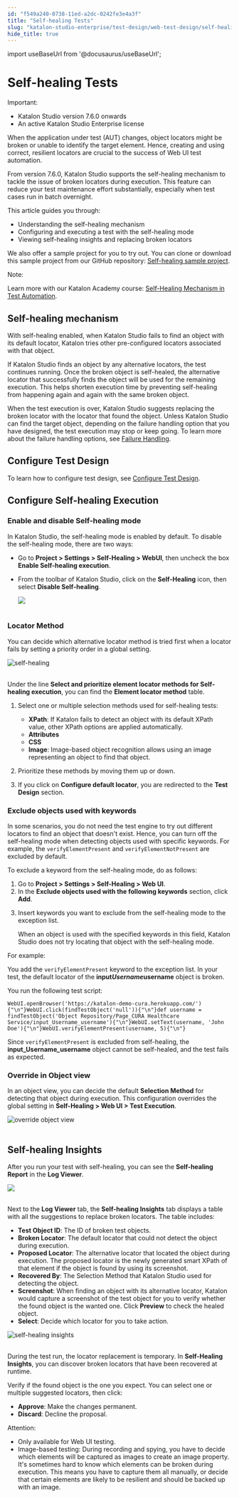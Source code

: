 ```yaml
---
id: "f549a240-0738-11ed-a2dc-0242fe3e4a3f"
title: "Self-healing Tests"
slug: "katalon-studio-enterprise/test-design/web-test-design/self-healing-tests"
hide_title: true
---
```

import useBaseUrl from '@docusaurus/useBaseUrl';


# <a id="id" class="anchor_top_offset"/><a id="ariaid-title1" class="anchor_top_offset"/>Self-healing Tests

<div xmlns="http://www.w3.org/1999/xhtml" className="note important note_important"><span className="note__title">Important:</span> <ul className="ul"><li className="li">Katalon Studio version 7.6.0 onwards</li><li className="li">An active Katalon Studio Enterprise license</li></ul>
</div>
<p xmlns="http://www.w3.org/1999/xhtml" className="p">When the application under test (AUT) changes, object locators   might be broken or unable to identify the target element. Hence,   creating and using correct, resilient locators are crucial to the   success of Web UI test automation.</p> 
<p xmlns="http://www.w3.org/1999/xhtml" className="p">From version 7.6.0, Katalon Studio supports the self-healing   mechanism to tackle the issue of broken locators during execution.   This feature can reduce your test maintenance effort substantially,   especially when test cases run in batch overnight.</p> 
<p xmlns="http://www.w3.org/1999/xhtml" className="p">This article guides you through:</p> 
<ul xmlns="http://www.w3.org/1999/xhtml" className="ul"><li className="li">Understanding the self-healing mechanism</li><li className="li">Configuring and executing a test with the self-healing     mode</li><li className="li">Viewing self-healing insights and replacing broken     locators</li></ul> 
<p xmlns="http://www.w3.org/1999/xhtml" className="p">We also offer a sample project for you to try out. You can clone   or download this sample project from our GitHub repository: <a className="xref j-external-link" href="https://github.com/katalon-studio/self-healing-demo#self-healing-sample-project" target="_blank">Self-healing     sample project</a>.</p> 
<div xmlns="http://www.w3.org/1999/xhtml" className="note note note_note"><span className="note__title">Note:</span> 
  <p className="p">Learn more with our Katalon Academy course: <a className="xref j-external-link" href="https://academy.katalon.com/courses/self-healing-testing/?utm_source=kat_docs&utm_medium=self_healing_tests" target="_blank">Self-Healing
      Mechanism in Test Automation</a>.</p>
</div>
    

## <a id="id_1" class="anchor_top_offset"/>Self-healing mechanism

    
      
<p xmlns="http://www.w3.org/1999/xhtml" className="p">With self-healing enabled, when Katalon Studio fails to find an   object with its default locator, Katalon tries other pre-configured   locators associated with that object.</p> 
      
<p xmlns="http://www.w3.org/1999/xhtml" className="p">If Katalon Studio finds an object by any alternative locators,   the test continues running. Once the broken object is self-healed,   the alternative locator that successfully finds the object will be   used for the remaining execution. This helps shorten execution time   by preventing self-healing from happening again and again with the   same broken object.</p> 
      
<p xmlns="http://www.w3.org/1999/xhtml" className="p">When the test execution is over, Katalon Studio suggests   replacing the broken locator with the locator that found the   object. Unless Katalon Studio can find the target object, depending   on the failure handling option that you have designed, the test   execution may stop or keep going. To learn more about the failure   handling options, see <a className="xref" href="/docs/katalon-studio-enterprise/error-management/test-maintenance/failure-handling">Failure     Handling</a>.</p> 
    
  
    

## <a id="id_2" class="anchor_top_offset"/>Configure Test Design

    
      
<p xmlns="http://www.w3.org/1999/xhtml" className="p">To learn how to configure test design, see <a className="xref j-external-link" href="http://docs.katalon.com/katalon-studio/docs/web-selection-methods.html#configure-test-design" target="_blank">Configure     Test Design</a>.</p> 
    
  
    

## <a id="id_3" class="anchor_top_offset"/>Configure Self-healing Execution

    
                  

### <a id="id_4" class="anchor_top_offset"/>Enable and disable Self-healing mode

<p xmlns="http://www.w3.org/1999/xhtml" className="p">In Katalon Studio, the self-healing mode is enabled by default.   To disable the self-healing mode, there are two ways:</p> 
<ul xmlns="http://www.w3.org/1999/xhtml" className="ul"><li className="li">Go to <strong className="ph b">Project &gt; Settings &gt; Self-Healing &gt;       WebUI</strong>, then uncheck the box <strong className="ph b">Enable Self-healing       execution</strong>.</li><li className="li">     <p className="p">From the toolbar of Katalon Studio, click on the       <strong className="ph b">Self-Healing</strong> icon, then select <strong className="ph b">Disable         Self-healing</strong>.</p>     <p className="p">       <img className="image" src={useBaseUrl("https://github.com/katalon-studio/docs-images/raw/master/katalon-studio/docs/self-healing/selfhealing-icon.png")} width={250} /><br /><br />     </p>   </li></ul> 

### <a id="id_5" class="anchor_top_offset"/>Locator Method

<p xmlns="http://www.w3.org/1999/xhtml" className="p">You can decide which alternative locator method is tried first   when a locator fails by setting a priority order in a global   setting.</p> 
<p xmlns="http://www.w3.org/1999/xhtml" className="p">   <img className="image" src={useBaseUrl("https://github.com/katalon-studio/docs-images/raw/master/katalon-studio/docs/self-healing/self-healing-settings.png")} width={850} alt="self-healing" /><br /><br /> </p> 
<p xmlns="http://www.w3.org/1999/xhtml" className="p">Under the line <strong className="ph b">Select and prioritize element locator     methods for Self-healing execution</strong>, you can find the   <strong className="ph b">Element locator method</strong> table.</p> 
<ol xmlns="http://www.w3.org/1999/xhtml" className="ol"><li className="li">     <p className="p">Select one or multiple selection methods used for self-healing       tests:</p>     <ul className="ul"><li className="li">         <strong className="ph b">XPath</strong>: If Katalon fails to detect an object         with its default XPath value, other XPath options are applied         automatically.</li><li className="li">         <strong className="ph b">Attributes</strong>       </li><li className="li">         <strong className="ph b">CSS</strong>       </li><li className="li">         <strong className="ph b">Image</strong>: Image-based object recognition allows         using an image representing an object to find that object.</li></ul>   </li><li className="li">     <p className="p">Prioritize these methods by moving them up or down.</p>   </li><li className="li">     <p className="p">If you click on <strong className="ph b">Configure default locator</strong>, you       are redirected to the <strong className="ph b">Test Design</strong> section.</p>   </li></ol> 

### <a id="id_6" class="anchor_top_offset"/>Exclude objects used with keywords

<p xmlns="http://www.w3.org/1999/xhtml" className="p">In some scenarios, you do not need the test engine to try out   different locators to find an object that doesn't exist. Hence, you   can turn off the self-healing mode when detecting objects used with   specific keywords. For example, the   <code className="ph codeph">verifyElementPresent</code> and   <code className="ph codeph">verifyElementNotPresent</code> are excluded by default.</p> 
<p xmlns="http://www.w3.org/1999/xhtml" className="p">To exclude a keyword from the self-healing mode, do as   follows:</p> 
<ol xmlns="http://www.w3.org/1999/xhtml" className="ol"><li className="li">Go to <strong className="ph b">Project &gt; Settings &gt; Self-Healing &gt; Web       UI</strong>.</li><li className="li">In the <strong className="ph b">Exclude objects used with the following       keywords</strong> section, click <strong className="ph b">Add</strong>.</li><li className="li">     <p className="p">Insert keywords you want to exclude from the self-healing mode       to the exception list.</p>     <p className="p">When an object is used with the specified keywords in this       field, Katalon Studio does not try locating that object with the       self-healing mode.</p>   </li></ol> 
<p xmlns="http://www.w3.org/1999/xhtml" className="p">For example:</p> 
<p xmlns="http://www.w3.org/1999/xhtml" className="p">You add the <code className="ph codeph">verifyElementPresent</code> keyword to the   exception list. In your test, the default locator of the   <strong className="ph b">input<em className="ph i">Username</em>username</strong> object is   broken.</p> 
<p xmlns="http://www.w3.org/1999/xhtml" className="p">You run the following test script:</p> 
<pre xmlns="http://www.w3.org/1999/xhtml" className="pre codeblock"><code>WebUI.openBrowser('https://katalon-demo-cura.herokuapp.com/'){"\n"}WebUI.click(findTestObject('null')){"\n"}def username = findTestObject('Object Repository/Page_CURA Healthcare Service/input_Username_username'){"\n"}WebUI.setText(username, 'John Doe'){"\n"}WebUI.verifyElementPresent(username, 5){"\n"}</code></pre> 
<p xmlns="http://www.w3.org/1999/xhtml" className="p">Since <code className="ph codeph">verifyElementPresent</code> is excluded from   self-healing, the <strong className="ph b">input_Username<em className="ph i">_</em>username</strong>   object cannot be self-healed, and the test fails as expected.</p> 

### <a id="id_7" class="anchor_top_offset"/>Override in Object view

<p xmlns="http://www.w3.org/1999/xhtml" className="p">In an object view, you can decide the default <strong className="ph b">Selection     Method</strong> for detecting that object during execution. This   configuration overrides the global setting in <strong className="ph b">Self-Healing     &gt; Web UI &gt; Test Execution</strong>.</p> 
<p xmlns="http://www.w3.org/1999/xhtml" className="p">   <img className="image" src={useBaseUrl("https://github.com/katalon-studio/docs-images/raw/master/katalon-studio/docs/self-healing/Override-object-view.png")} width={700} alt="override object view" /><br /><br /> </p> 

## <a id="id_8" class="anchor_top_offset"/>Self-healing Insights

<p xmlns="http://www.w3.org/1999/xhtml" className="p">After you run your test with self-healing, you can see the   <strong className="ph b">Self-healing Report</strong> in the <strong className="ph b">Log     Viewer</strong>.</p> 
<p xmlns="http://www.w3.org/1999/xhtml" className="p">   <img className="image" src={useBaseUrl("https://github.com/katalon-studio/docs-images/raw/master/katalon-studio/docs/self-healing/self-healing-report.png")} width={850} /><br /><br /> </p> 
<p xmlns="http://www.w3.org/1999/xhtml" className="p">Next to the <strong className="ph b">Log Viewer</strong> tab, the   <strong className="ph b">Self-healing Insights</strong> tab displays a table with   all the suggestions to replace broken locators. The table   includes:</p> 
<ul xmlns="http://www.w3.org/1999/xhtml" className="ul"><li className="li">     <strong className="ph b">Test Object ID</strong>: The ID of broken test     objects.</li><li className="li">     <strong className="ph b">Broken Locator</strong>: The default locator that could     not detect the object during execution.</li><li className="li">     <strong className="ph b">Proposed Locator</strong>: The alternative locator that     located the object during execution. The proposed locator is the     newly generated smart XPath of that element if the object is found     by using its screenshot.</li><li className="li">     <strong className="ph b">Recovered By</strong>: The Selection Method that     Katalon Studio used for detecting the object.</li><li className="li">     <strong className="ph b">Screenshot</strong>: When finding an object with its     alternative locator, Katalon would capture a screenshot of the test     object for you to verify whether the found object is the wanted     one. Click <strong className="ph b">Preview</strong> to check the healed     object.</li><li className="li">     <strong className="ph b">Select</strong>: Decide which locator for you to take     action.</li></ul> 
<p xmlns="http://www.w3.org/1999/xhtml" className="p">   <img className="image" src={useBaseUrl("https://github.com/katalon-studio/docs-images/raw/master/katalon-studio/docs/self-healing/self-healing-insights-766.png")} width={850} alt="self-healing insights" /><br /><br /> </p> 
<p xmlns="http://www.w3.org/1999/xhtml" className="p">During the test run, the locator replacement is temporary. In   <strong className="ph b">Self-Healing Insights</strong>, you can discover broken   locators that have been recovered at runtime.</p> 
<p xmlns="http://www.w3.org/1999/xhtml" className="p">Verify if the found object is the one you expect. You can select   one or multiple suggested locators, then click:</p> 
<ul xmlns="http://www.w3.org/1999/xhtml" className="ul"><li className="li">     <strong className="ph b">Approve</strong>: Make the changes permanent.</li><li className="li">     <strong className="ph b">Discard</strong>: Decline the proposal.</li></ul> 
<div xmlns="http://www.w3.org/1999/xhtml" className="note attention note_attention"><span className="note__title">Attention:</span> 
  <ul className="ul"><li className="li">Only available for Web UI testing.</li><li className="li">Image-based testing: During recording and spying, you have to
      decide which elements will be captured as images to create an image
      property. It's sometimes hard to know which elements can be broken
      during execution. This means you have to capture them all manually,
      or decide that certain elements are likely to be resilient and
      should be backed up with an image.</li></ul>
</div>
